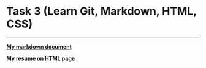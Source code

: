 # Task 3 (Learn Git, Markdown, HTML, CSS)
---
**[My markdown document](https://klimsava.github.io/rsschool-cv/cv)**

**[My resume on HTML page](https://klimsava.github.io/rsschool-cv/public/)**